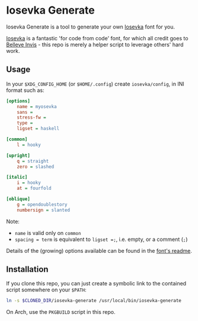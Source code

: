 # Iosevka Generate

Iosevka Generate is a tool to generate your own [Iosevka][Iosevka] font for you.

[Iosevka][Iosevka] is a fantastic 'for code from code' font, for which all credit goes to [Belleve Invis][Invis] - this repo is merely a helper script to leverage others' hard work.

## Usage

In your `$XDG_CONFIG_HOME` (or `$HOME/.config`) create `iosevka/config`, in INI format such as:
```ini
[options]
    name = myosevka
    sans =
    stress-fw =
    type =
    ligset = haskell

[common]
    l = hooky

[upright]
    q = straight
    zero = slashed

[italic]
    i = hooky
    at = fourfold

[oblique]
    g = opendoublestory
    numbersign = slanted
```

Note:
  - `name` is valid only on `common`
  - `spacing = term` is equivalent to `ligset =;`, i.e. empty, or a comment (`;`)

Details of the (growing) options available can be found in the [font's readme][Iosevka].

## Installation

If you clone this repo, you can just create a symbolic link to the contained script somewhere on your `$PATH`:
```sh
ln -s $CLONED_DIR/iosevka-generate /usr/local/bin/iosevka-generate
```

On Arch, use the `PKGBUILD` script in this repo.

[Invis]: https://github.com/be5invis
[Iosevka]: https://github.com/be5invis/iosevka
